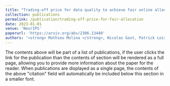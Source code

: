 ```yaml
---
title: "Trading-off price for data quality to achieve fair online allocation"
collection: publications
permalink: /publication/trading-off-price-for-fair-allocation
date: 2023-01-01
venue: 'NeurIPS'
paperurl: 'https://arxiv.org/abs/2306.13440'
authors: '<strong> Mathieu Molina </strong>, Nicolas Gast, Patrick Loiseau, Vianney Perchet'
---
```


The contents above will be part of a list of publications, if the user clicks the link for the publication than the contents of section will be rendered as a full page, allowing you to provide more information about the paper for the reader. When publications are displayed as a single page, the contents of the above "citation" field will automatically be included below this section in a smaller font.
